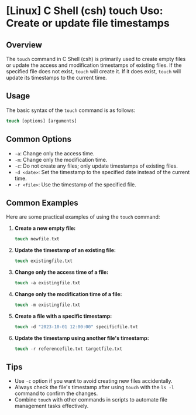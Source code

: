 # [Linux] C Shell (csh) touch Uso: Create or update file timestamps

## Overview
The `touch` command in C Shell (csh) is primarily used to create empty files or update the access and modification timestamps of existing files. If the specified file does not exist, `touch` will create it. If it does exist, `touch` will update its timestamps to the current time.

## Usage
The basic syntax of the `touch` command is as follows:

```csh
touch [options] [arguments]
```

## Common Options
- `-a`: Change only the access time.
- `-m`: Change only the modification time.
- `-c`: Do not create any files; only update timestamps of existing files.
- `-d <date>`: Set the timestamp to the specified date instead of the current time.
- `-r <file>`: Use the timestamp of the specified file.

## Common Examples
Here are some practical examples of using the `touch` command:

1. **Create a new empty file:**
   ```csh
   touch newfile.txt
   ```

2. **Update the timestamp of an existing file:**
   ```csh
   touch existingfile.txt
   ```

3. **Change only the access time of a file:**
   ```csh
   touch -a existingfile.txt
   ```

4. **Change only the modification time of a file:**
   ```csh
   touch -m existingfile.txt
   ```

5. **Create a file with a specific timestamp:**
   ```csh
   touch -d "2023-10-01 12:00:00" specificfile.txt
   ```

6. **Update the timestamp using another file's timestamp:**
   ```csh
   touch -r referencefile.txt targetfile.txt
   ```

## Tips
- Use `-c` option if you want to avoid creating new files accidentally.
- Always check the file's timestamp after using `touch` with the `ls -l` command to confirm the changes.
- Combine `touch` with other commands in scripts to automate file management tasks effectively.